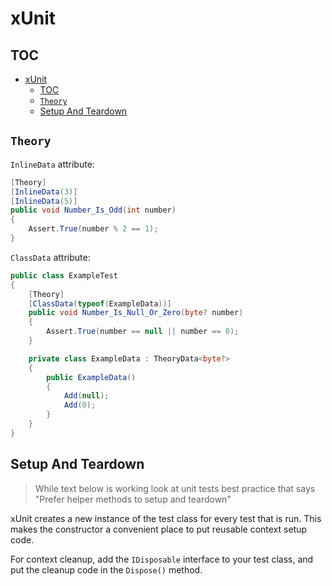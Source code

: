# xUnit

## TOC

- [xUnit](#xunit)
  - [TOC](#toc)
  - [`Theory`](#theory)
  - [Setup And Teardown](#setup-and-teardown)

## `Theory`

`InlineData` attribute:

```csharp
[Theory]
[InlineData(3)]
[InlineData(5)]
public void Number_Is_Odd(int number)
{
    Assert.True(number % 2 == 1);
}
```

`ClassData` attribute:

```csharp
public class ExampleTest
{
    [Theory]
    [ClassData(typeof(ExampleData))]
    public void Number_Is_Null_Or_Zero(byte? number)
    {
        Assert.True(number == null || number == 0);
    }

    private class ExampleData : TheoryData<byte?>
    {
        public ExampleData()
        {
            Add(null);
            Add(0);
        }
    }
}
```

## Setup And Teardown

> While text below is working look at unit tests best practice that says "Prefer helper methods to setup and teardown"

xUnit creates a new instance of the test class for every test that is run. This makes the constructor a convenient place to put reusable context setup code.

For context cleanup, add the `IDisposable` interface to your test class, and put the cleanup code in the `Dispose()` method.
